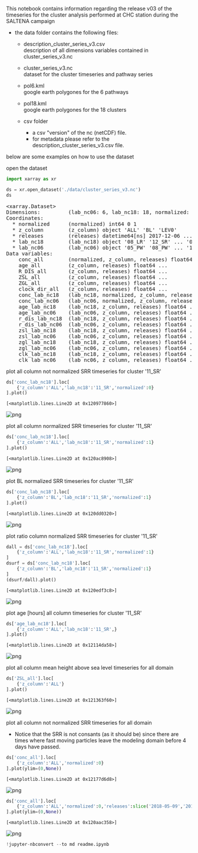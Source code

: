 This notebook contains information regarding the release v03 of the timeseries for the cluster analysis performed at CHC station during the SALTENA campaign

- the data folder contains the following files:
  - description_cluster_series_v3.csv  
  description of all dimensions variables contained in cluster_series_v3.nc
  - cluster_series_v3.nc  
  dataset for the cluster timeseries and pathway series
  - pol6.kml  
  google earth polygones for the 6 pathways
  - pol18.kml  
  google earth polygones for the 18 clusters

  - csv folder  
    - a csv "version" of the nc (netCDF) file.
    - for metadata please refer to the description_cluster_series_v3.csv file.
    
below are some examples on how to use the dataset

open the dataset


```python
import xarray as xr
```


```python
ds = xr.open_dataset('./data/cluster_series_v3.nc')
ds
```




<pre>&lt;xarray.Dataset&gt;
Dimensions:         (lab_nc06: 6, lab_nc18: 18, normalized: 2, releases: 4248, z_column: 3)
Coordinates:
  * normalized      (normalized) int64 0 1
  * z_column        (z_column) object &#x27;ALL&#x27; &#x27;BL&#x27; &#x27;LEV0&#x27;
  * releases        (releases) datetime64[ns] 2017-12-06 ... 2018-05-31T23:00:00
  * lab_nc18        (lab_nc18) object &#x27;08_LR&#x27; &#x27;12_SR&#x27; ... &#x27;08_SM&#x27; &#x27;02_SR&#x27;
  * lab_nc06        (lab_nc06) object &#x27;05_PW&#x27; &#x27;08_PW&#x27; ... &#x27;11_PW&#x27; &#x27;03_PW&#x27;
Data variables:
    conc_all        (normalized, z_column, releases) float64 ...
    age_all         (z_column, releases) float64 ...
    R_DIS_all       (z_column, releases) float64 ...
    ZSL_all         (z_column, releases) float64 ...
    ZGL_all         (z_column, releases) float64 ...
    clock_dir_all   (z_column, releases) float64 ...
    conc_lab_nc18   (lab_nc18, normalized, z_column, releases) float64 ...
    conc_lab_nc06   (lab_nc06, normalized, z_column, releases) float64 ...
    age_lab_nc18    (lab_nc18, z_column, releases) float64 ...
    age_lab_nc06    (lab_nc06, z_column, releases) float64 ...
    r_dis_lab_nc18  (lab_nc18, z_column, releases) float64 ...
    r_dis_lab_nc06  (lab_nc06, z_column, releases) float64 ...
    zsl_lab_nc18    (lab_nc18, z_column, releases) float64 ...
    zsl_lab_nc06    (lab_nc06, z_column, releases) float64 ...
    zgl_lab_nc18    (lab_nc18, z_column, releases) float64 ...
    zgl_lab_nc06    (lab_nc06, z_column, releases) float64 ...
    clk_lab_nc18    (lab_nc18, z_column, releases) float64 ...
    clk_lab_nc06    (lab_nc06, z_column, releases) float64 ...</pre>



plot all column not normalized SRR timeseries for cluster '11_SR'


```python
ds['conc_lab_nc18'].loc[
    {'z_column':'ALL','lab_nc18':'11_SR','normalized':0}
].plot()
```




    [<matplotlib.lines.Line2D at 0x120977860>]




    
![png](readme_files/readme_5_1.png)
    


plot all column normalized SRR timeseries for cluster '11_SR'


```python
ds['conc_lab_nc18'].loc[
    {'z_column':'ALL','lab_nc18':'11_SR','normalized':1}
].plot()
```




    [<matplotlib.lines.Line2D at 0x120ac8908>]




    
![png](readme_files/readme_7_1.png)
    


plot BL normalized SRR timeseries for cluster '11_SR'


```python
ds['conc_lab_nc18'].loc[
    {'z_column':'BL','lab_nc18':'11_SR','normalized':1}
].plot()
```




    [<matplotlib.lines.Line2D at 0x120dd0320>]




    
![png](readme_files/readme_9_1.png)
    


plot ratio column normalized SRR timeseries for cluster '11_SR'


```python
dall = ds['conc_lab_nc18'].loc[
    {'z_column':'ALL','lab_nc18':'11_SR','normalized':1}
]
dsurf = ds['conc_lab_nc18'].loc[
    {'z_column':'BL','lab_nc18':'11_SR','normalized':1}
]
(dsurf/dall).plot()
```




    [<matplotlib.lines.Line2D at 0x120edf3c8>]




    
![png](readme_files/readme_11_1.png)
    


plot age [hours] all column timeseries for cluster '11_SR'


```python
ds['age_lab_nc18'].loc[
    {'z_column':'ALL','lab_nc18':'11_SR',}
].plot()
```




    [<matplotlib.lines.Line2D at 0x12114da58>]




    
![png](readme_files/readme_13_1.png)
    


plot all column mean height above sea level timeseries for all domain


```python
ds['ZSL_all'].loc[
    {'z_column':'ALL'}
].plot()
```




    [<matplotlib.lines.Line2D at 0x121363f60>]




    
![png](readme_files/readme_15_1.png)
    


plot all column not normalized SRR timeseries for all domain
- Notice that the SRR is not consants (as it should be) since there are times where fast moving particles leave the modeling domain before 4 days have passed. 


```python
ds['conc_all'].loc[
    {'z_column':'ALL','normalized':0}
].plot(ylim=(0,None))
```




    [<matplotlib.lines.Line2D at 0x12177d6d8>]




    
![png](readme_files/readme_17_1.png)
    



```python
ds['conc_all'].loc[
    {'z_column':'ALL','normalized':0,'releases':slice('2018-05-09','2018-05-11')}
].plot(ylim=(0,None))
```




    [<matplotlib.lines.Line2D at 0x120aac358>]




    
![png](readme_files/readme_18_1.png)
    



```python
!jupyter-nbconvert --to md readme.ipynb
```


```python

```
